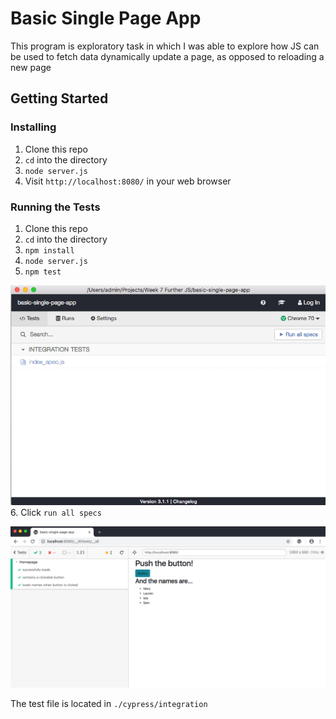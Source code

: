 # Basic Single Page App

This program is exploratory task in which I was able to explore how JS can be used to fetch data dynamically update a page, as opposed to reloading a new page

## Getting Started
### Installing
1. Clone this repo
2. `cd` into the directory
3. `node server.js`
4. Visit `http://localhost:8080/` in your web browser

### Running the Tests
1. Clone this repo
2. `cd` into the directory
3. `npm install`
4. `node server.js`
5. `npm test`

![Cypress Console](./images/cypress_console.png)
6. Click `run all specs`

![Cypress Test Runner](./images/cypress_test_runner.png)

The test file is located in `./cypress/integration`
